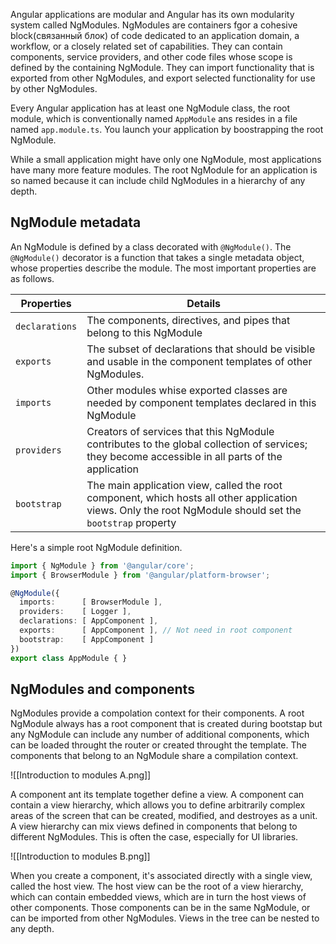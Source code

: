 Angular applications are modular and Angular has its own modularity system called NgModules. NgModules are containers fgor a cohesive block(связанный блок) of code dedicated to an application domain, a workflow, or a closely related set of capabilities. They can contain components, service providers, and other code files whose scope is defined by the containing NgModule. They can import functionality that is exported from other NgModules, and export selected functionality for use by other NgModules.

Every Angular application has at least one NgModule class, the root module, which is conventionally named `AppModule` ans resides in a file named `app.module.ts`. You launch your application by boostrapping the root NgModule.

While a small application might have only one NgModule, most applications have many more feature modules. The root NgModule for an application is so named because it can include child NgModules in a hierarchy of any depth.

## NgModule metadata

An NgModule is defined by a class decorated with `@NgModule()`. The `@NgModule()` decorator is a function that takes a single metadata object, whose properties describe the module. The most important properties are as follows.

|Properties | Details | 
|------------ | ------------| 
| `declarations` | The components, directives, and pipes that belong to this NgModule |
| `exports` | The subset of declarations that should be visible and usable in the component templates of other NgModules. |
| `imports` | Other modules whise exported classes are needed by component templates declared in this NgModule |
| `providers` | Creators of services that this NgModule contributes to the global collection of services; they become accessible in all parts of the application|
| `bootstrap` | The main application view, called the root component, which hosts all other application views. Only the root NgModule should set the `bootstrap` property |

Here's a simple root NgModule definition.

```ts
import { NgModule } from '@angular/core';
import { BrowserModule } from '@angular/platform-browser';

@NgModule({
  imports:      [ BrowserModule ],
  providers:    [ Logger ],
  declarations: [ AppComponent ],
  exports:      [ AppComponent ], // Not need in root component
  bootstrap:    [ AppComponent ]
})
export class AppModule { }
```


## NgModules and components

NgModules provide a compolation context for their components. A root NgModule always has a root component that is created during bootstap but any NgModule can include any number of additional components, which can be loaded throught the router   or created throught the template. The components that belong to an NgModule share a compilation context.

![[Introduction to modules A.png]]

A component ant its template together define a view. A component can contain a view hierarchy, which allows you to define arbitrarily complex areas of the screen that can be created, modified, and destroyes as a unit. A view hierarchy can mix views defined in components that belong to different NgModules. This is often the case, especially for UI libraries.

![[Introduction to modules B.png]]

When you create a component, it's associated directly with a single view, called the host view. The host view can be the root of a view hierarchy, which can contain embedded views, which are in turn the host views of other components. Those components can be in the same NgModule, or can be imported from other NgModules. Views in the tree can be nested to any depth.

